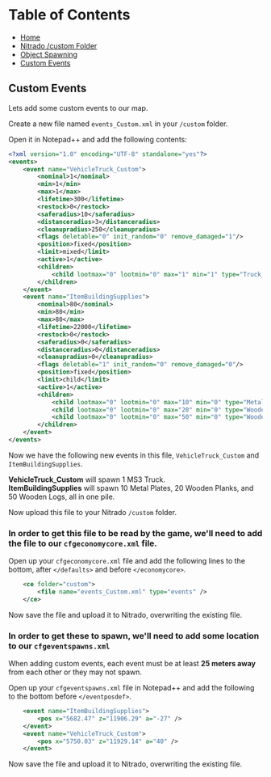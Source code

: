 # Table of Contents

 - [Home](./README.md)
 - [Nitrado /custom Folder](./Nitrado%20custom%20Folder.md)
 - [Object Spawning](./Spawning%20Objects.md)
 - [Custom Events](./Custom%20Events.md)

## Custom Events
Lets add some custom events to our map.
  
Create a new file named `events_Custom.xml` in your `/custom` folder.

Open it in Notepad++ and add the following contents:  
```xml
<?xml version="1.0" encoding="UTF-8" standalone="yes"?>
<events>
	<event name="VehicleTruck_Custom">
		<nominal>1</nominal>
		<min>1</min>
		<max>1</max>
		<lifetime>300</lifetime>
		<restock>0</restock>
		<saferadius>10</saferadius>
		<distanceradius>3</distanceradius>
		<cleanupradius>250</cleanupradius>
		<flags deletable="0" init_random="0" remove_damaged="1"/>
		<position>fixed</position>
		<limit>mixed</limit>
		<active>1</active>
		<children>
			<child lootmax="0" lootmin="0" max="1" min="1" type="Truck_01_Covered"/>
		</children>
	</event>
	<event name="ItemBuildingSupplies">
		<nominal>80</nominal>
		<min>80</min>
		<max>80</max>
		<lifetime>22000</lifetime>
		<restock>0</restock>
		<saferadius>0</saferadius>
		<distanceradius>0</distanceradius>
		<cleanupradius>0</cleanupradius>
		<flags deletable="1" init_random="0" remove_damaged="0"/>
		<position>fixed</position>
		<limit>child</limit>
		<active>1</active>
		<children>
			<child lootmax="0" lootmin="0" max="10" min="0" type="MetalPlate"/>
			<child lootmax="0" lootmin="0" max="20" min="0" type="WoodenPlank"/>
			<child lootmax="0" lootmin="0" max="50" min="0" type="WoodenLog"/>
		</children>
	</event>
</events>
```
  
Now we have the following new events in this file, `VehicleTruck_Custom` and `ItemBuildingSupplies`.
  
**VehicleTruck_Custom** will spawn 1 MS3 Truck.  
**ItemBuildingSupplies** will spawn 10 Metal Plates, 20 Wooden Planks, and 50 Wooden Logs, all in one pile.
  
Now upload this file to your Nitrado `/custom` folder.
  
### In order to get this file to be read by the game, we'll need to add the file to our `cfgeconomycore.xml` file.
  
Open up your `cfgeconomycore.xml` file and add the following lines to the bottom, after `</defaults>` and before `</economycore>`.
```xml
	<ce folder="custom">
		<file name="events_Custom.xml" type="events" />
	</ce>
```
Now save the file and upload it to Nitrado, overwriting the existing file.  
  
  
### In order to get these to spawn, we'll need to add some location to our `cfgeventspawns.xml`
  
  When adding custom events, each event must be at least **25 meters away** from each other or they may not spawn.
  
Open up your `cfgeventspawns.xml` file in Notepad++ and add the following to the bottom before `</eventposdef>`.  
```xml
	<event name="ItemBuildingSupplies">
		<pos x="5682.47" z="11906.29" a="-27" />
	</event>
	<event name="VehicleTruck_Custom">
		<pos x="5750.03" z="11929.14" a="40" />
	</event>
```
Now save the file and upload it to Nitrado, overwriting the existing file.